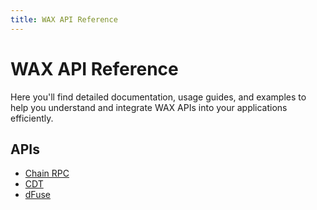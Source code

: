 ```yaml
---
title: WAX API Reference
---
```


# WAX API Reference

Here you'll find detailed documentation, usage guides, and examples to help you understand and integrate WAX APIs into your applications efficiently.

## APIs

- [Chain RPC](/build/api-reference/rpc_api)
- [CDT](/build/api-reference/cdt_api)
- [dFuse](/build/api-reference/dfuse)
